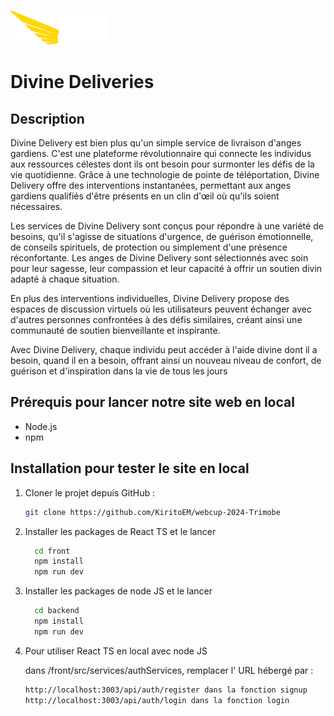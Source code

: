 ![Texte alternatif](front/public/logo.png)
# Divine Deliveries

## Description
Divine Delivery est bien plus qu'un simple service de livraison d'anges gardiens. C'est une plateforme révolutionnaire qui connecte les individus aux ressources célestes dont ils ont besoin pour surmonter les défis de la vie quotidienne. Grâce à une technologie de pointe de téléportation, Divine Delivery offre des interventions instantanées, permettant aux anges gardiens qualifiés d'être présents en un clin d'œil où qu'ils soient nécessaires.

Les services de Divine Delivery sont conçus pour répondre à une variété de besoins, qu'il s'agisse de situations d'urgence, de guérison émotionnelle, de conseils spirituels, de protection ou simplement d'une présence réconfortante. Les anges de Divine Delivery sont sélectionnés avec soin pour leur sagesse, leur compassion et leur capacité à offrir un soutien divin adapté à chaque situation.

En plus des interventions individuelles, Divine Delivery propose des espaces de discussion virtuels où les utilisateurs peuvent échanger avec d'autres personnes confrontées à des défis similaires, créant ainsi une communauté de soutien bienveillante et inspirante.

Avec Divine Delivery, chaque individu peut accéder à l'aide divine dont il a besoin, quand il en a besoin, offrant ainsi un nouveau niveau de confort, de guérison et d'inspiration dans la vie de tous les jours

## Prérequis pour lancer notre site web en local
- Node.js
- npm 

## Installation pour tester le site en local

1. Cloner le projet depuis GitHub :

   ```bash
   git clone https://github.com/KiritoEM/webcup-2024-Trimobe

3. Installer les packages de React TS et le lancer

    ```bash
      cd front
      npm install
      npm run dev

3. Installer les packages de node JS et le lancer

    ```bash
      cd backend
      npm install
      npm run dev
    
4. Pour utiliser React TS en local avec node JS

     dans /front/src/services/authServices, remplacer l' URL hébergé par :
      ```bash
     http://localhost:3003/api/auth/register dans la fonction signup
     http://localhost:3003/api/auth/login dans la fonction login
    
